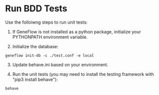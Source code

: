 # Run BDD Tests

Use the folloiwng steps to run unit tests:

1. If GeneFlow is not installed as a python package, initialize your PYTHONPATH environment variable.

2. Initialize the database:

```
geneflow init-db -c ./test.conf -e local
```

3. Update behave.ini based on your environment.

4. Run the unit tests (you may need to install the testing framework with "pip3 install behave"):

```
behave
```

